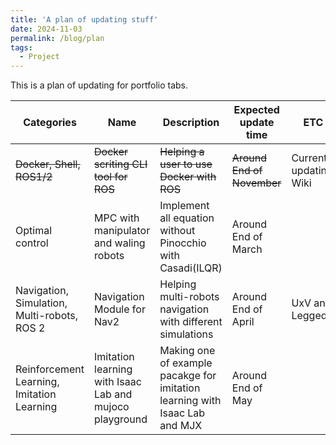 ```yaml
---
title: 'A plan of updating stuff'
date: 2024-11-03
permalink: /blog/plan
tags:
  - Project
---
```


This is a plan of updating for portfolio tabs.

| Categories | Name | Description | Expected update time | ETC |
|---|---|---|---|---|
| ~~Docker, Shell, ROS1/2~~ | ~~Docker scriting CLI tool for ROS~~ | ~~Helping a user to use Docker with ROS~~ | ~~Around End of November~~ | Currently updating Wiki |
| Optimal control | MPC with manipulator and waling robots | Implement all equation without Pinocchio with Casadi(ILQR) | Around End of March |  |
| Navigation, Simulation, Multi-robots, ROS 2 | Navigation Module for Nav2 | Helping multi-robots navigation with different simulations | Around End of April | UxV and Legged |
| Reinforcement Learning, Imitation Learning | Imitation learning with Isaac Lab and mujoco playground | Making one of example pacakge for imitation learning with Isaac Lab and MJX | Around End of May |  |